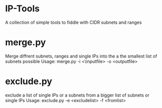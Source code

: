 # IP-Tools
A collection of simple tools to fiddle with CIDR subnets and ranges

# merge.py
Merge diffrent subnets, ranges and single IPs into the a the smallest list of subnets possible
Usage: merge.py -i <\inputfile\> -o \<outputfile\>

# exclude.py
exclude  a list of single IPs or a subnets from a bigger list of subnets or single IPs
Usage: exclude.py -e \<excludelist\> -f \<fromlist\>
